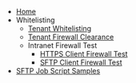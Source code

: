 - [Home](home.md)
- Whitelisting
    - [Tenant Whitelisting](whitelisting.md)
    - [Tenant Firewall Clearance](firewall-clearance.md)
    - Intranet Firewall Test
        - [HTTPS Client Firewall Test](https-firewall.md)
        - [SFTP Client Firewall Test](sftp-firewall.md)
- [SFTP Job Script Samples](sftp/job-script.md)
